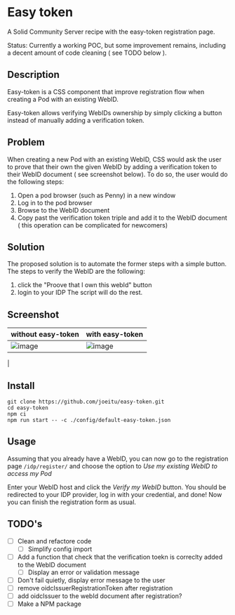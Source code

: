 # Easy token

A Solid Community Server recipe with the easy-token registration page.

Status: Currently a working POC, but some improvement remains, including a decent amount of code cleaning ( see TODO below ).

## Description

Easy-token is a CSS component that improve registration flow when creating a Pod with an existing WebID.

Easy-token allows verifying WebIDs ownership by simply clicking a button instead of manually adding a verification token.

## Problem

When creating a new Pod with an existing WebID, CSS would ask the user to prove that their own the given WebID by adding a verification token to their WebID document ( see screenshot below). To do so, the user would do the following steps:
 1. Open a pod browser (such as Penny) in a new window
 1. Log in to the pod browser
 1. Browse to the WebID document
 1. Copy past the verification token triple and add it to the WebID document ( this operation can be complicated for newcomers)

## Solution

The proposed solution is to automate the former steps with a simple button. The steps to verify the WebID are the following:
 1. click the "Proove that I own this webId" button
 1. login to your IDP
The script will do the rest.

## Screenshot
| without easy-token | with easy-token | 
|---|---|
| ![image](https://user-images.githubusercontent.com/60817856/157554175-0916dbf0-ae4d-481a-9b49-9d4d0067de0a.png) | ![image](https://user-images.githubusercontent.com/60817856/157554525-be9421ae-31e8-48ac-9cc8-48347d38f539.png)
| 

 
## Install

```
git clone https://github.com/joeitu/easy-token.git
cd easy-token
npm ci
npm run start -- -c ./config/default-easy-token.json
```


## Usage

Assuming that you already have a WebID, you can now go to the registration page `/idp/register/` and choose the option to *Use my existing WebID to access my Pod*

Enter your WebID host and click the *Verify my WebID* button. You should be redirected to your IDP provider, log in with your credential, and done! Now you can finish the registration form as usual.

## TODO's
 - [ ] Clean and refactore code
    - [ ] Simplify config import
 - [ ] Add a function that check that the verification toekn is correclty added to the WebID document
    - [ ] Display an error or validation message
 - [ ] Don't fail quietly, display error message to the user 
 - [ ] remove oidcIssuerRegistrationToken after registration
 - [ ] add oidcIssuer to the webId document after registration?
 - [ ] Make a NPM package
